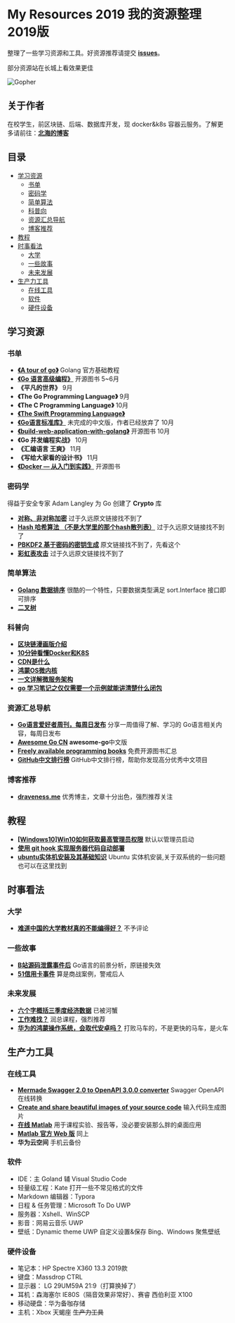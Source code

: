 # My Resources 2019 我的资源整理2019版

整理了一些学习资源和工具。好资源推荐请提交 [**issues**](https://github.com/wingsxdu/MyResources/issues)。

部分资源站在长城上看效果更佳

![Gopher](https://github.com/wingsxdu/MyResources/raw/master/img/COMING_SOON_GOPHER.png)

## 关于作者

在校学生，前区块链、后端、数据库开发，现 docker&k8s 容器云服务。了解更多请前往：[**北海的博客**](https://www.wingsxdu.com/)



## 目录

* [学习资源](#学习资源)
  * [书单](#书单)
  * [密码学](#密码学)
  * [简单算法](#简单算法)
  * [科普向](#科普向)
  * [资源汇总导航](#资源汇总导航)
  * [博客推荐](#博客推荐)
* [教程](#教程)
* [时事看法](#时事看法)
  * [大学](#大学)
  * [一些故事](#一些故事)
  * [未来发展](#未来发展)
* [生产力工具](#生产力工具)
  * [在线工具](#在线工具)
  * [软件](#软件)
  * [硬件设备](#硬件设备)



## 学习资源

### 书单

- [**《A tour of go》**](https://tour.go-zh.org/welcome/1) 		Golang 官方基础教程
- [**《Go 语言高级编程》**](https://chai2010.cn/advanced-go-programming-book)		开源图书  5~6月
- **《平凡的世界》** 		9月
- **《The Go Programming Language》**		9月
- **《The C Programming Language》**		10月
- [**《The Swift Programming Language》**](https://github.com/SwiftGGTeam/the-swift-programming-language-in-chinese)
- [**《Go语言标准库》**](https://books.studygolang.com/The-Golang-Standard-Library-by-Example/)		未完成的中文版，作者已经放弃了  10月
- [**《build-web-application-with-golang》**](https://github.com/astaxie/build-web-application-with-golang)		开源图书  10月
- **《Go 并发编程实战》**		10月
- **《汇编语言 王爽》**		11月
- **《写给大家看的设计书》**		11月
- [**《Docker — 从入门到实践》**]( https://yeasy.gitbooks.io/docker_practice/ )		开源图书 

### 密码学

得益于安全专家 Adam Langley 为 Go 创建了 **Crypto** 库

- [**对称、非对称加密**]()		过于久远原文链接找不到了
- [**Hash 哈希算法 （不是大学里的那个hash散列表）**]()		过于久远原文链接找不到了
- [**PBKDF2 基于密码的密钥生成**](https://blog.csdn.net/xy010902100449/article/details/52078767)		原文链接找不到了，先看这个
- [**彩虹表攻击**]()		过于久远原文链接找不到了


### 简单算法

- [**Golang 数据排序**](https://www.jianshu.com/p/1f42f2ba6c0d)		很酷的一个特性，只要数据类型满足 sort.Interface 接口即可排序
- [**二叉树**](https://blog.csdn.net/weixin_38075257/article/details/87949296)


### 科普向

- [**区块链漫画版介绍**]( https://blog.csdn.net/aa867734398/article/details/81591127 )
- [**10分钟看懂Docker和K8S**](https://www.jianshu.com/p/f1f94c6968f5)
- [**CDN是什么**](https://www.jianshu.com/p/57433bc34659)
- [**鸿蒙OS微内核**](https://blog.csdn.net/BEYONDMA/article/details/101915785)
- [**一文详解微服务架构**](https://www.cnblogs.com/skabyy/p/11396571.html)
- [**go 学习笔记之仅仅需要一个示例就能讲清楚什么闭包**]( https://mp.weixin.qq.com/s/ZIIBvCuDgrsdNbQXBeAR9A )


### 资源汇总导航

- [**Go语言爱好者周刊，每周日发布**](https://github.com/polaris1119/golangweekly)		分享一周值得了解、学习的 Go语言相关内容，每周日发布 
- [**Awesome Go CN**](https://github.com/yinggaozhen/awesome-go-cn)		 **awesome-go**中文版
- [**Freely available programming books**](https://github.com/EbookFoundation/free-programming-books)		免费开源图书汇总
- [**GitHub中文排行榜**](https://github.com/kon9chunkit/GitHub-Chinese-Top-Charts)		 GitHub中文排行榜，帮助你发现高分优秀中文项目

### 博客推荐
- [**draveness.me**](https://draveness.me/)		优秀博主，文章十分出色，强烈推荐关注



## 教程

- [**[Windows10]Win10如何获取最高管理员权限**](https://blog.csdn.net/yanhanhui1/article/details/82746357)		默认以管理员启动
- [**使用 git hook 实现服务器代码自动部署**](https://juejin.im/post/5b462515f265da0f8c02a2ef)	
- [**ubuntu实体机安装及其基础知识**](https://www.zdaiot.com/Linux/%E7%BB%B4%E6%8A%A4/ubuntu%E5%AE%9E%E4%BD%93%E6%9C%BA%E5%AE%89%E8%A3%85%E5%8F%8A%E5%85%B6%E5%9F%BA%E7%A1%80%E7%9F%A5%E8%AF%86/)		Ubuntu 实体机安装,关于双系统的一些问题也可以在这里找到


## 时事看法

### 大学

- [**难道中国的大学教材真的不能编得好？**](https://www.zhihu.com/question/46885293?sort=created)		不予评论

### 一些故事

- [**B站源码泄露事件后**](https://studygolang.com/articles/19964)		Go语言的前景分析，原链接失效
- [**51信用卡事件**](https://weibointl.api.weibo.cn/share/98444807.html?weibo_id=4429906211443523
  )		算是商战案例，警戒后人


### 未来发展

- [**六个字概括三季度经济数据**]()		已被河蟹
- [**工作难找？**](https://mp.weixin.qq.com/s/r_OQrhj236aqXUNZRGXY9w)		润总课程，强烈推荐
- [**华为的鸿蒙操作系统，会取代安卓吗？**](https://mp.weixin.qq.com/s/qWotV25jJX23n9vWPXlsoQ)		打败马车的，不是更快的马车，是火车




## 生产力工具

### 在线工具

- [**Mermade Swagger 2.0 to OpenAPI 3.0.0 converter**](https://mermade.org.uk/openapi-converter)		Swagger OpenAPI 在线转换
- [**Create and share beautiful images of your source code**](https://carbon.now.sh/)	输入代码生成图片
- [**在线 Matlab**](https://octave-online.net/)		用于课程实验、报告等，没必要安装那么胖的桌面应用
- [**Matlab 官方 Web 版**](https://matlab.mathworks.com/)		同上
- **华为云空间**		手机云备份


### 软件

- IDE：主 Goland 辅 Visual Studio Code
- 轻量级工程：Kate		打开一些不常见格式的文件
- Markdown 编辑器：Typora 
- 日程 & 任务管理：Microsoft To Do UWP
- 服务器：Xshell、WinSCP
- 影音：网易云音乐 UWP
- 壁纸：Dynamic theme UWP		自定义设置&保存 Bing、Windows 聚焦壁纸


### 硬件设备

- 笔记本：HP Spectre X360 13.3 2019款
- 键盘：Massdrop CTRL
- 显示器： LG 29UM59A 21:9（打算换掉了） 
- 耳机：森海塞尔 IE80S（隔音效果非常好）、赛睿 西伯利亚 X100
- 移动硬盘：华为备咖存储 
- 主机：Xbox 天蝎座 	~~生产力工具~~
